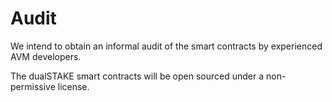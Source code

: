 # Audit

We intend to obtain an informal audit of the smart contracts by experienced AVM developers.

The dualSTAKE smart contracts will be open sourced under a non-permissive license.
